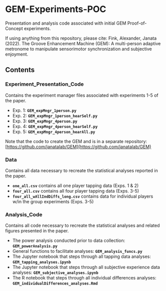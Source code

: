# GEM-Experiments-POC
Presentation and analysis code associated with initial GEM Proof-of-Concept experiments.

If using anything from this repository, please cite:
Fink, Alexander, Janata (2022). The Groove Enhancement Machine (GEM): A multi-person adaptive metronome to manipulate sensorimotor synchronization and subjective enjoyment.

## Contents

### Experiment_Presentation_Code
Contains the experiment manager files associated with experiments 1-5 of the paper.
- Exp. 1: **`GEM_expMngr_1person.py`**
- Exp. 2: **`GEM_expMngr_1person_hearSelf.py`**
- Exp. 3: **`GEM_expMngr_4person.py`**
- Exp. 4: **`GEM_expMngr_4person_hearSelf.py`**
- Exp. 5: **`GEM_expMngr_4person_hearAll.py`**

Note that the code to create the GEM and is in a separate repository: [https://github.com/janatalab/GEM](https://github.com/janatalab/GEM)


### Data
Contains all data necessary to recreate the statistical analyses reported in the paper.
- **`one_all.csv`** contains all one player tapping data (Exps. 1 & 2)
- **`four_all.csv`** contains all four player tapping data (Exps. 3-5)
- **`four_all_wAllIndDiffs_long.csv`** contains data for individual players w/in the group experiments (Exps. 3-5)


### Analysis_Code
Contains all code necessary to recreate the statistical analyses and related figures presented in the paper.
- The power analysis conducted prior to data collection: **`GEM_powerAnalysis.py`**
- General functions to facilitate analyses: **`GEM_analysis_funcs.py`**
- The Jupyter notebook that steps through all tapping data analyses: **`GEM_tapping_analyses.ipynb`**
- The Jupyter notebook that steps through all subjective experience data analyses: **`GEM_subjective_analyses.ipynb`**
- The R notebook that steps through all individual differences analyses: **`GEM_individualDifferences_analyses.Rmd`**
